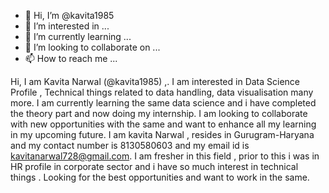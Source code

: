 - 👋 Hi, I’m @kavita1985
- 👀 I’m interested in ...
- 🌱 I’m currently learning ...
- 💞️ I’m looking to collaborate on ...
- 📫 How to reach me ...

<!---
kavita1985/kavita1985 is a ✨ special ✨ repository because its `README.md` (this file) appears on your GitHub profile.
You can click the Preview link to take a look at your changes.
--->
Hi, I am Kavita Narwal (@kavita1985) ,.
I am interested in Data Science Profile , Technical things related to data handling, data visualisation many more.
I am currently learning the same data science and i have completed the theory part and now doing my internship.
I am looking to collaborate with new opportunities with the same and want to enhance all my learning in my upcoming future.
I am kavita Narwal , resides in Gurugram-Haryana and my contact number is 8130580603 and my email id is kavitanarwal728@gmail.com.
I am fresher in this field , prior to this i was in HR profile in corporate sector and i have so much interest in technical things . Looking for the best opportunities and want to work in the same.

